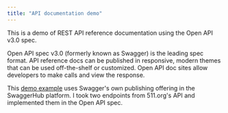 ```yaml
---
title: "API documentation demo"
---
```


This is a demo of REST API reference documentation using the Open API v3.0 spec.

Open API spec v3.0 (formerly known as Swagger) is the leading spec format. API reference docs can be published in responsive, modern themes that can be used off-the-shelf or customized. Open API doc sites allow developers to make calls and view the response.  

This [demo example](https://app.swaggerhub.com/apis-docs/bennetthub500/511v2/1.0.0) uses Swagger's own publishing offering in the SwaggerHub platform. I took two endpoints from 511.org's API and implemented them in the Open API spec.  
